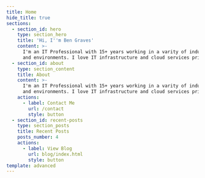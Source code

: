 ```yaml
---
title: Home
hide_title: true
sections:
  - section_id: hero
    type: section_hero
    title: 'Hi, I''m Ben Graves'
    content: >-
      I'm an IT Professional with 15+ years working in a varity of industries
      and environments. I love IT infrastructure and cloud services primarily.
  - section_id: about
    type: section_content
    title: About
    content: >-
      I'm an IT Professional with 15+ years working in a varity of industries
      and environments. I love IT infrastructure and cloud services primarily.
    actions:
      - label: Contact Me
        url: /contact
        style: button
  - section_id: recent-posts
    type: section_posts
    title: Recent Posts
    posts_number: 4
    actions:
      - label: View Blog
        url: blog/index.html
        style: button
template: advanced
---
```

